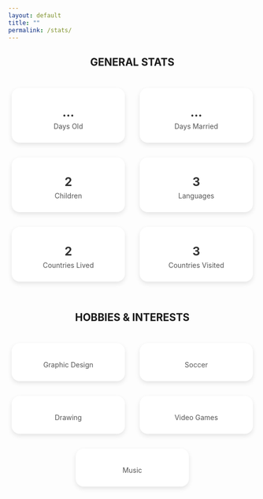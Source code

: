```yaml
---
layout: default
title: ""
permalink: /stats/
---
```


<!-- Font Awesome CDN -->
<link rel="stylesheet" href="https://cdnjs.cloudflare.com/ajax/libs/font-awesome/6.4.0/css/all.min.css">

<style>
  .stats-container {
    display: flex;
    flex-wrap: wrap;
    justify-content: center;
    gap: 30px;
    margin-top: 40px;
  }

  .stat-box {
    background: #fff;
    border-radius: 16px;
    box-shadow: 0 4px 10px rgba(0, 0, 0, 0.1);
    padding: 25px;
    text-align: center;
    width: 180px;
    transition: transform 0.3s ease;
    position: relative;
  }

  .stat-box:hover {
    transform: scale(1.05);
  }

  .stat-icon {
    font-size: 40px;
    margin-bottom: 10px;
    color: #0077b5;
  }

  .stat-number {
    font-size: 24px;
    font-weight: bold;
    color: #333;
  }

  .stat-label {
    font-size: 14px;
    color: #555;
    margin-top: 5px;
  }

  .tooltip {
    visibility: hidden;
    opacity: 0;
    transition: opacity 0.3s;
    position: absolute;
    bottom: 100%;
    left: 50%;
    transform: translateX(-50%);
    background-color: #333;
    color: #fff;
    padding: 5px 8px;
    border-radius: 5px;
    font-size: 12px;
    white-space: nowrap;
    z-index: 100;
    margin-bottom: 8px;
  }

  .stat-box:hover .tooltip,
  .stat-box:focus .tooltip,
  .stat-box.touch-active .tooltip {
    visibility: visible;
    opacity: 1;
  }
</style>

<!-- General Stats -->
<div align="center">
  <h2>GENERAL STATS</h2>
</div>

<div class="stats-container">
  <div class="stat-box" data-tooltip="Approximately X years">
    <div class="stat-icon"><i class="fas fa-user"></i></div>
    <div class="stat-number" id="ageDays">...</div>
    <div class="stat-label">Days Old</div>
    <div class="tooltip"></div>
  </div>
  <div class="stat-box" data-tooltip="Since December 7, 2013: ~X years">
    <div class="stat-icon"><i class="fas fa-ring"></i></div>
    <div class="stat-number" id="marriedDays">...</div>
    <div class="stat-label">Days Married</div>
    <div class="tooltip"></div>
  </div>
  <div class="stat-box" data-tooltip="Mateo and Ethan">
    <div class="stat-icon"><i class="fas fa-child"></i></div>
    <div class="stat-number">2</div>
    <div class="stat-label">Children</div>
    <div class="tooltip"></div>
  </div>
  <div class="stat-box" data-tooltip="Spanish, English, French">
    <div class="stat-icon"><i class="fas fa-language"></i></div>
    <div class="stat-number">3</div>
    <div class="stat-label">Languages</div>
    <div class="tooltip"></div>
  </div>
  <div class="stat-box" data-tooltip="Colombia and Canada">
    <div class="stat-icon"><i class="fas fa-home"></i></div>
    <div class="stat-number">2</div>
    <div class="stat-label">Countries Lived</div>
    <div class="tooltip"></div>
  </div>
  <div class="stat-box" data-tooltip="Colombia, Canada, USA">
    <div class="stat-icon"><i class="fas fa-plane-departure"></i></div>
    <div class="stat-number">3</div>
    <div class="stat-label">Countries Visited</div>
    <div class="tooltip"></div>
  </div>
</div>

<!-- Hobbies & Interests -->
<div align="center" style="margin-top: 60px;">
  <h2>HOBBIES & INTERESTS</h2>
</div>

<div class="stats-container">
  <div class="stat-box" data-tooltip="I use Canva for my designs">
    <div class="stat-icon"><i class="fas fa-pen-nib"></i></div>
    <div class="stat-label">Graphic Design</div>
    <div class="tooltip"></div>
  </div>
  <div class="stat-box" data-tooltip="Fan of Junior de Barranquilla & Real Madrid">
    <div class="stat-icon"><i class="fas fa-futbol"></i></div>
    <div class="stat-label">Soccer</div>
    <div class="tooltip"></div>
  </div>
  <div class="stat-box" data-tooltip="I draw using Procreate">
    <div class="stat-icon"><i class="fas fa-pencil-alt"></i></div>
    <div class="stat-label">Drawing</div>
    <div class="tooltip"></div>
  </div>
  <div class="stat-box" data-tooltip="FIFA is my favorite">
    <div class="stat-icon"><i class="fas fa-gamepad"></i></div>
    <div class="stat-label">Video Games</div>
    <div class="tooltip"></div>
  </div>
  <div class="stat-box" data-tooltip="I enjoy all music genres">
    <div class="stat-icon"><i class="fas fa-headphones-alt"></i></div>
    <div class="stat-label">Music</div>
    <div class="tooltip"></div>
  </div>
</div>

<script>
  function calculateDaysSince(dateString) {
    const today = new Date();
    const pastDate = new Date(dateString);
    const timeDiff = today - pastDate;
    return Math.floor(timeDiff / (1000 * 60 * 60 * 24));
  }

  function calculateYearsFromDays(days) {
    return (days / 365.25).toFixed(1);
  }

  document.addEventListener('DOMContentLoaded', function () {
    const ageDays = calculateDaysSince('1988-09-26');
    const marriedDays = calculateDaysSince('2013-12-07');

    document.getElementById('ageDays').textContent = `${ageDays} days`;
    document.getElementById('ageDays').parentElement.querySelector('.tooltip').textContent = `Approximately ${calculateYearsFromDays(ageDays)} years`;

    document.getElementById('marriedDays').textContent = `${marriedDays} days`;
    document.getElementById('marriedDays').parentElement.querySelector('.tooltip').textContent = `Since December 7, 2013: ~${calculateYearsFromDays(marriedDays)} years`;

    // Mobile touch tooltips
    document.querySelectorAll('.stat-box').forEach(box => {
      box.addEventListener('touchstart', function (e) {
        // Remove class from others
        document.querySelectorAll('.stat-box').forEach(b => b.classList.remove('touch-active'));
        this.classList.add('touch-active');
      });
    });

    document.addEventListener('touchstart', function (e) {
      if (!e.target.closest('.stat-box')) {
        document.querySelectorAll('.stat-box').forEach(b => b.classList.remove('touch-active'));
      }
    });
  });
</script>
